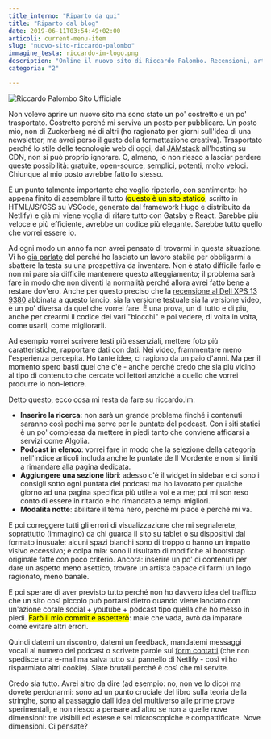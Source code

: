 ```yaml
---
title_interno: "Riparto da qui"
title: "Riparto dal blog"
date: 2019-06-11T03:54:49+02:00
articoli: current-menu-item
slug: "nuovo-sito-riccardo-palombo"
immagine_testa: riccardo-im-logo.png
description: "Online il nuovo sito di Riccardo Palombo. Recensioni, articoli e le puntate del podcast Il Mordente."
categoria: "2"

---
```


![Riccardo Palombo Sito Ufficiale](../../img/articoli/riccardo-palombo-lancio-wide.png "Riccardo Palombo Sito Ufficiale")

Non volevo aprire un nuovo sito ma sono stato un po' costretto e un po' trasportato. Costretto perché mi serviva un posto per pubblicare. Un posto mio, non di Zuckerberg né di altri (ho ragionato per giorni sull'idea di una newsletter, ma avrei perso il gusto della formattazione creativa). Trasportato perché lo stile delle tecnologie web di oggi, dal <abbr title="JavaScript, APIs, Markup">JAMstack</abbr> all'hosting su CDN, non si può proprio ignorare. O, almeno, io non riesco a lasciar perdere queste possibilità: gratuite, open-source, semplici, potenti, molto veloci. Chiunque al mio posto avrebbe fatto lo stesso.

È un punto talmente importante che voglio ripeterlo, con sentimento: ho appena finito di assemblare il tutto (<mark>questo è un sito statico</mark>, scritto in HTML/JS/CSS su VSCode, generato dal framework Hugo e distribuito da Netlify) e già mi viene voglia di rifare tutto con Gatsby e React. Sarebbe più veloce e più efficiente, avrebbe un codice più elegante. Sarebbe tutto quello che vorrei essere io.

Ad ogni modo un anno fa non avrei pensato di trovarmi in questa situazione. Vi ho [già parlato](https://riccardo.im/podcast/il-mordente-25/ "Perché ho lasciato il mio lavoro e per fare cosa") del perché ho lasciato un lavoro stabile per obbligarmi a sbattere la testa su una prospettiva da inventare. Non è stato difficile farlo e non mi pare sia difficile mantenere questo atteggiamento; il problema sarà fare in modo che non diventi la normalità perché allora avrei fatto bene a restare dov'ero. Anche per questo preciso che la [recensione al Dell XPS 13 9380](https://riccardo.im/recensioni/dell-xps-13-9380 "Vai alla recensione Dell XPS 13 9380") abbinata a questo lancio, sia la versione testuale sia la versione video, è un po' diversa da quel che vorrei fare. È una prova, un di tutto e di più, anche per crearmi il codice dei vari "blocchi" e poi vedere, di volta in volta, come usarli, come migliorarli.

Ad esempio vorrei scrivere testi più essenziali, mettere foto più caratteristiche, rapportare dati con dati. Nei video, frammentare meno l'esperienza percepita. Ho tante idee, ci ragiono da un paio d'anni. Ma per il momento spero basti quel che c'è - anche perché credo che sia più vicino al tipo di contenuto che cercate voi lettori anziché a quello che vorrei produrre io non-lettore.

Detto questo, ecco cosa mi resta da fare su riccardo.im:

 - **Inserire la ricerca**: non sarà un grande problema finché i contenuti
   saranno così pochi ma serve per le puntate del podcast. Con i siti
   statici è un po' complessa da mettere in piedi tanto che conviene
   affidarsi a servizi come Algolia. 
 - **Podcast in elenco**: vorrei fare in modo che la selezione della categoria nell'indice articoli includa anche le puntate de Il Mordente e non si limiti a rimandare alla
   pagina dedicata.
 - **Aggiungere una sezione libri**: adesso c'è il widget in sidebar e ci sono i consigli sotto ogni puntata del podcast ma ho lavorato per qualche giorno ad una pagina specifica più utile a voi e a me; poi mi son reso conto di essere in ritardo e ho rimandato a tempi migliori.
  - **Modalità notte**: abilitare il tema nero, perché mi piace e perché mi va.

E poi correggere tutti gli errori di visualizzazione che mi segnalerete, soprattutto (immagino) da chi guarda il sito su tablet o su dispositivi dal formato inusuale: alcuni spazi bianchi sono di troppo o hanno un impatto visivo eccessivo; è colpa mia: sono il risultato di modifiche al bootstrap originale fatte con poco criterio. Ancora: inserire un po' di contenuti per dare un aspetto meno asettico, trovare un artista capace di farmi un logo ragionato, meno banale. 

E poi sperare di aver previsto tutto perché non ho davvero idea del traffico che un sito così piccolo può portarsi dietro quando viene lanciato con un'azione corale social + youtube + podcast tipo quella che ho messo in piedi. <mark>Farò il mio commit e aspetterò</mark>: male che vada, avrò da imparare come evitare altri errori.

Quindi datemi un riscontro, datemi un feedback, mandatemi messaggi vocali al numero del podcast o scrivete parole sul [form contatti](https://riccardo.im/contatti/ "Invia un messaggio") (che non spedisce una e-mail ma salva tutto sul pannello di Netlify - così vi ho risparmiato altri cookie). Siate brutali perché è così che mi servite. 

Credo sia tutto. Avrei altro da dire (ad esempio: no, non ve lo dico) ma dovete perdonarmi: sono ad un punto cruciale del libro sulla teoria della stringhe, sono al passaggio dall'idea del multiverso alle prime prove sperimentali, e non riesco a pensare ad altro se non a quelle nove dimensioni: tre visibili ed estese e sei microscopiche e compattificate. Nove dimensioni. Ci pensate?